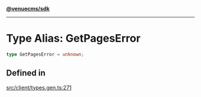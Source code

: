 [**@venuecms/sdk**](../Index.md)

***

# Type Alias: GetPagesError

```ts
type GetPagesError = unknown;
```

## Defined in

[src/client/types.gen.ts:271](https://github.com/venuecms/sdk/blob/5ffcc8d3f9c61b78cab459f936084b3f631fac13/src/client/types.gen.ts#L271)
